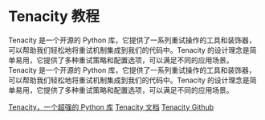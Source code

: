 # Tenacity 教程

<show-structure depth="2"/>

Tenacity 是一个开源的 Python 库，它提供了一系列重试操作的工具和装饰器，可以帮助我们轻松地将重试机制集成到我们的代码中。Tenacity 的设计理念是简单易用，它提供了多种重试策略和配置选项，可以满足不同的应用场景。Tenacity 是一个开源的 Python 库，它提供了一系列重试操作的工具和装饰器，可以帮助我们轻松地将重试机制集成到我们的代码中。Tenacity 的设计理念是简单易用，它提供了多种重试策略和配置选项，可以满足不同的应用场景。

<seealso>
<category ref="ref_docs">
    <a href="https://mp.weixin.qq.com/s/Wkqk9ouHS0gH7U2BCnfhdA">Tenacity，一个超强的 Python 库</a>
    <a href="https://tenacity.readthedocs.io/en/latest">Tenacity 文档</a>
</category>
<category ref="ref_github">
    <a href="https://github.com/jd/tenacity">Tenacity Github</a>
</category>
<category ref="ref_issues"></category>
<category ref="ref_hf"></category>
<category ref="ref_ms"></category>
</seealso>